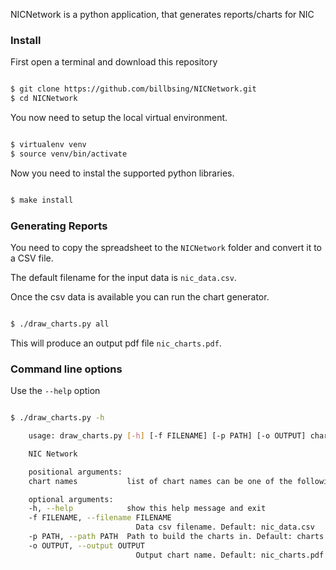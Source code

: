 
NICNetwork is a python application, that generates reports/charts for NIC


### Install

First open a terminal and download this repository

```bash

$ git clone https://github.com/billbsing/NICNetwork.git
$ cd NICNetwork

```


You now need to setup the local virtual environment.

```bash

$ virtualenv venv
$ source venv/bin/activate

```

Now you need to instal the supported python libraries.

```bash

$ make install

```

### Generating Reports

You need to copy the spreadsheet to the `NICNetwork` folder and convert it to a CSV file.

The default filename for the input data is `nic_data.csv`.

Once the csv data is available you can run the chart generator.

```bash

$ ./draw_charts.py all


```

This will produce an output pdf file `nic_charts.pdf`.

### Command line options

Use the `--help` option

```bash

$ ./draw_charts.py -h

    usage: draw_charts.py [-h] [-f FILENAME] [-p PATH] [-o OUTPUT] chart names [chart names ...]

    NIC Network

    positional arguments:
    chart names           list of chart names can be one of the following: [all, country, sector].

    optional arguments:
    -h, --help            show this help message and exit
    -f FILENAME, --filename FILENAME
                            Data csv filename. Default: nic_data.csv
    -p PATH, --path PATH  Path to build the charts in. Default: charts
    -o OUTPUT, --output OUTPUT
                            Output chart name. Default: nic_charts.pdf
```

